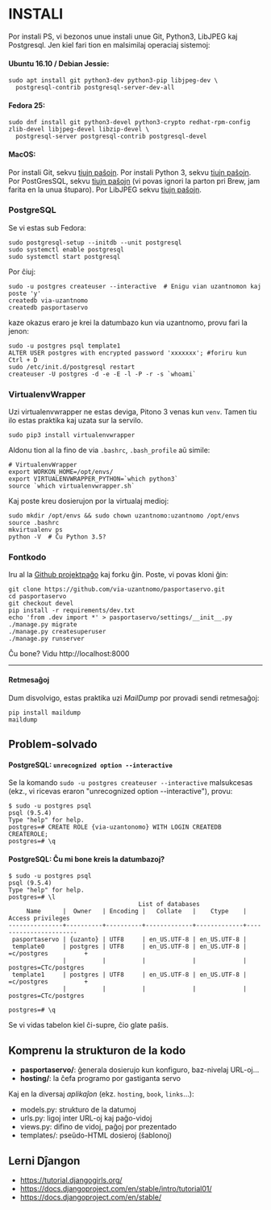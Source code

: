 # INSTALI

Por instali PS, vi bezonos unue instali unue Git, Python3, LibJPEG kaj Postgresql. Jen kiel fari tion en malsimilaj operaciaj sistemoj:

#### Ubuntu 16.10 / Debian Jessie:

    sudo apt install git python3-dev python3-pip libjpeg-dev \
      postgresql-contrib postgresql-server-dev-all

#### Fedora 25:

    sudo dnf install git python3-devel python3-crypto redhat-rpm-config zlib-devel libjpeg-devel libzip-devel \
      postgresql-server postgresql-contrib postgresql-devel 
   
#### MacOS:

Por instali Git, sekvu [tiujn paŝojn](https://git-scm.com/book/en/v2/Getting-Started-Installing-Git#Installing-on-Mac).
Por instali Python 3, sekvu [tiujn paŝojn](https://www.digitalocean.com/community/tutorials/how-to-install-python-3-and-set-up-a-local-programming-environment-on-macos).
Por PostGresSQL, sekvu [tiujn paŝojn](https://www.codefellows.org/blog/three-battle-tested-ways-to-install-postgresql/#macosx) (vi povas ignori la parton pri Brew, jam farita en la unua ŝtuparo). 
Por LibJPEG sekvu [tiujn paŝojn](http://mac-dev-env.patrickbougie.com/libjpeg/). 
   

### PostgreSQL

Se vi estas sub Fedora:

    sudo postgresql-setup --initdb --unit postgresql
    sudo systemctl enable postgresql
    sudo systemctl start postgresql

Por ĉiuj:

    sudo -u postgres createuser --interactive  # Enigu vian uzantnomon kaj poste 'y'
    createdb via-uzantnomo
    createdb pasportaservo

kaze okazus eraro je krei la datumbazo kun via uzantnomo, provu fari la jenon:
    

    sudo -u postgres psql template1
    ALTER USER postgres with encrypted password 'xxxxxxx'; #foriru kun Ctrl + D
    sudo /etc/init.d/postgresql restart
    createuser -U postgres -d -e -E -l -P -r -s `whoami`
    
    

### VirtualenvWrapper

Uzi virtualenvwrapper ne estas deviga, Pitono 3 venas kun `venv`. 
Tamen tiu ilo estas praktika kaj uzata sur la servilo.

    sudo pip3 install virtualenvwrapper

Aldonu tion al la fino de via `.bashrc`, `.bash_profile` aŭ simile:

    # VirtualenvWrapper
    export WORKON_HOME=/opt/envs/
    export VIRTUALENVWRAPPER_PYTHON=`which python3`
    source `which virtualenvwrapper.sh`

Kaj poste kreu dosierujon por la virtualaj medioj:

    sudo mkdir /opt/envs && sudo chown uzantnomo:uzantnomo /opt/envs
    source .bashrc
    mkvirtualenv ps
    python -V  # Ĉu Python 3.5?


### Fontkodo

Iru al la [Github projektpaĝo](https://github.com/tejo-esperanto/pasportaservo)
kaj forku ĝin. Poste, vi povas kloni ĝin:

    git clone https://github.com/via-uzantnomo/pasportaservo.git
    cd pasportaservo
    git checkout devel
    pip install -r requirements/dev.txt
    echo 'from .dev import *' > pasportaservo/settings/__init__.py
    ./manage.py migrate
    ./manage.py createsuperuser
    ./manage.py runserver

Ĉu bone? Vidu http://localhost:8000

----


#### Retmesaĝoj

Dum disvolvigo, estas praktika uzi *MailDump* por provadi sendi retmesaĝoj:

    pip install maildump
    maildump


## Problem-solvado

#### PostgreSQL: `unrecognized option --interactive`
Se la komando `sudo -u postgres createuser --interactive` malsukcesas (ekz., vi ricevas eraron "unrecognized option --interactive"), provu:

    $ sudo -u postgres psql
    psql (9.5.4)
    Type "help" for help.
    postgres=# CREATE ROLE {via-uzantonomo} WITH LOGIN CREATEDB CREATEROLE;
    postgres=# \q

#### PostgreSQL: Ĉu mi bone kreis la datumbazoj?

    $ sudo -u postgres psql
    psql (9.5.4)
    Type "help" for help.
    postgres=# \l
                                        List of databases
         Name      |  Owner   | Encoding |   Collate   |    Ctype    |   Access privileges   
    ---------------+----------+----------+-------------+-------------+-----------------------
     pasportaservo | {uzanto} | UTF8     | en_US.UTF-8 | en_US.UTF-8 | 
     template0     | postgres | UTF8     | en_US.UTF-8 | en_US.UTF-8 | =c/postgres          +
                   |          |          |             |             | postgres=CTc/postgres
     template1     | postgres | UTF8     | en_US.UTF-8 | en_US.UTF-8 | =c/postgres          +
                   |          |          |             |             | postgres=CTc/postgres

    postgres=# \q

Se vi vidas tabelon kiel ĉi-supre, ĉio glate paŝis.


## Komprenu la strukturon de la kodo

- **pasportaservo/**: ĝenerala dosierujo kun konfiguro, baz-nivelaj URL-oj…
- **hosting/**: la ĉefa programo por gastiganta servo

Kaj en la diversaj *aplikaĵon* (ekz. `hosting`, `book`, `links`…):

- models.py: strukturo de la datumoj
- urls.py: ligoj inter URL-oj kaj paĝo-vidoj
- views.py: difino de vidoj, paĝoj por prezentado
- templates/: pseŭdo-HTML dosieroj (ŝablonoj)


## Lerni Dĵangon

- https://tutorial.djangogirls.org/
- https://docs.djangoproject.com/en/stable/intro/tutorial01/
- https://docs.djangoproject.com/en/stable/
